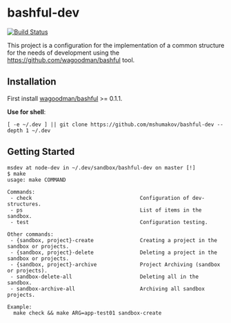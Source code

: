 # bashful-dev

[![Build Status](https://github-ci.msdev-storage.com/api/badges/mshumakov/bashful-dev/status.svg)](https://github-ci.msdev-storage.com/mshumakov/bashful-dev)

This project is a configuration for the implementation of a common structure for the needs of development using the https://github.com/wagoodman/bashful tool.

## Installation

First install [wagoodman/bashful](https://github.com/wagoodman/bashful) >= 0.1.1.

**Use for shell**:

```shell script 
[ -e ~/.dev ] || git clone https://github.com/mshumakov/bashful-dev --depth 1 ~/.dev
```

## Getting Started

```shell script
msdev at node-dev in ~/.dev/sandbox/bashful-dev on master [!]
$ make
usage: make COMMAND

Commands:
 - check                                   Configuration of dev-structures.
 - ps                                      List of items in the sandbox.
 - test                                    Configuration testing.

Other commands:
 - {sandbox, project}-create               Creating a project in the sandbox or projects.
 - {sandbox, project}-delete               Deleting a project in the sandbox or projects.
 - {sandbox, project}-archive              Project Archiving (sandbox or projects).
 - sandbox-delete-all                      Deleting all in the sandbox.
 - sandbox-archive-all                     Archiving all sandbox projects.

Example:
  make check && make ARG=app-test01 sandbox-create

```